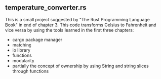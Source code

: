 ## temperature\_converter.rs

This is a small project suggested by "The Rust Programming Language Book" in end of chapter 3.
This code transforms Celsius to Fahrenheit and vice versa by using the tools learned in the first three chapters:
- cargo package manager
- matching
- io library
- functions
- modularity
- partially the concept of ownership by using String and string slices through functions

